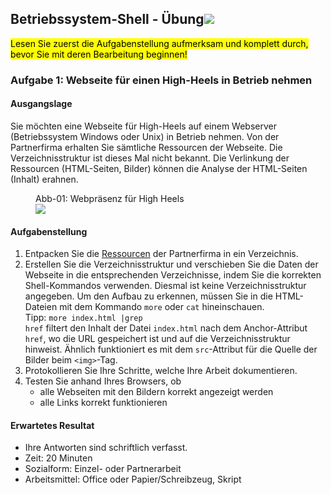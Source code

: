 <div class="jumbotron">
    <h2>Betriebssystem-Shell - Übung<img class="icon" src="themen/img/terminal.png"></h2>
</div>

<mark>Lesen Sie zuerst die Aufgabenstellung aufmerksam und komplett durch, bevor Sie mit deren Bearbeitung beginnen!</mark>

<a name="aufgabe-1-webseite-für-einen-high-heels-in-betrieb-nehmen"></a>
### Aufgabe 1: Webseite für einen High-Heels in Betrieb nehmen 
<a name="ausgangslage"></a>
#### Ausgangslage
Sie möchten eine Webseite für High-Heels auf einem Webserver (Betriebssystem Windows oder Unix) in Betrieb nehmen. Von der Partnerfirma erhalten Sie sämtliche Ressourcen der Webseite. Die Verzeichnisstruktur ist dieses Mal nicht bekannt. Die Verlinkung der Ressourcen (HTML-Seiten, Bilder) können die Analyse der HTML-Seiten (Inhalt) erahnen. 

<figure>
<figcaption>Abb-01: Webpräsenz für High Heels</figcaption>
<img class="large" src="themen/os/img/highheels.png"/>
</figure>

<a name="aufgabenstellung"></a>
#### Aufgabenstellung
1. Entpacken Sie die [Ressourcen](downloads/high_heels.zip) der Partnerfirma in ein Verzeichnis.
2. Erstellen Sie die Verzeichnisstruktur und verschieben Sie die Daten der Webseite in die entsprechenden Verzeichnisse, indem Sie die korrekten Shell-Kommandos verwenden. Diesmal ist keine Verzeichnisstruktur angegeben. Um den Aufbau zu erkennen, müssen Sie in die HTML-Dateien mit dem Kommando <code>more</code> oder <code>cat</code> hineinschauen.<br/>Tipp: <code>more index.html |grep href</code> filtert den Inhalt der Datei <code>index.html</code> nach dem Anchor-Attribut <code>href</code>, wo die URL gespeichert ist und auf die Verzeichnisstruktur hinweist. Ähnlich funktioniert es mit dem <code>src</code>-Attribut für die Quelle der Bilder beim <code>&lt;img&gt;</code>-Tag.
3. Protokollieren Sie Ihre Schritte, welche Ihre Arbeit dokumentieren. 
4. Testen Sie anhand Ihres Browsers, ob 
    * alle Webseiten mit den Bildern korrekt angezeigt werden
    * alle Links korrekt funktionieren 

#### Erwartetes Resultat
* Ihre Antworten sind schriftlich verfasst.
* Zeit: 20 Minuten
* Sozialform: Einzel- oder Partnerarbeit
* Arbeitsmittel: Office oder Papier/Schreibzeug, Skript
